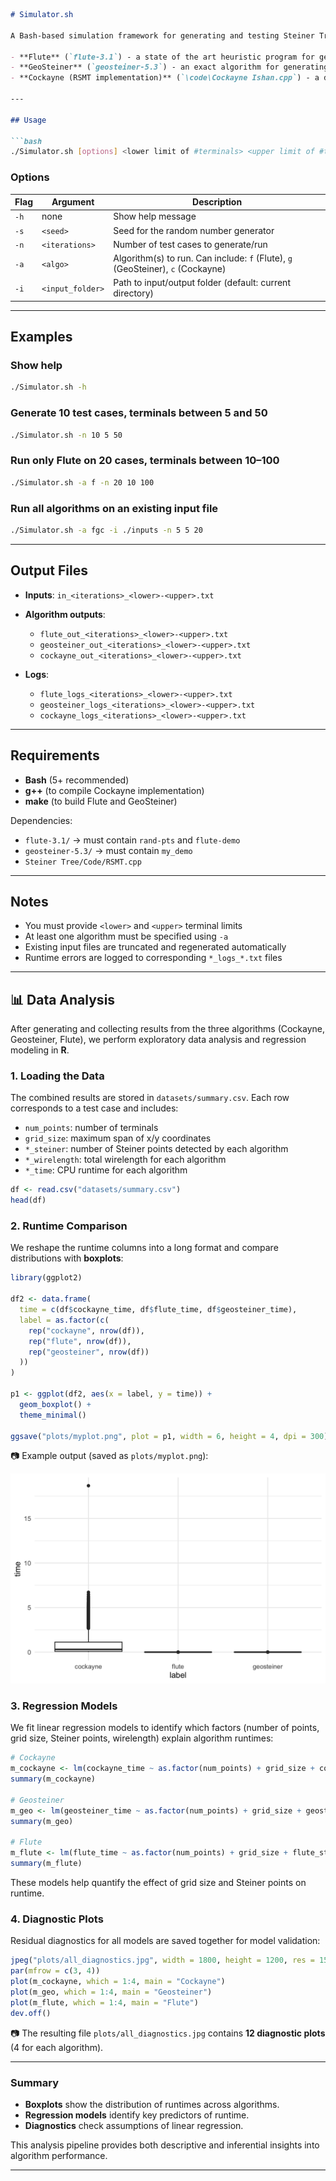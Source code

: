 ````markdown
# Simulator.sh

A Bash-based simulation framework for generating and testing Steiner Tree algorithms using:

- **Flute** (`flute-3.1`) - a state of the art heuristic program for generating RSMT
- **GeoSteiner** (`geosteiner-5.3`) - an exact algorithm for generating RSMT
- **Cockayne (RSMT implementation)** (`\code\Cockayne Ishan.cpp`) - a dp-based exponential-time-complexity algorithm-modification of Dreyfus, Wagner's algorithm.

---

## Usage

```bash
./Simulator.sh [options] <lower limit of #terminals> <upper limit of #terminals>
````

### Options

| Flag | Argument         | Description                                                                     |
| ---- | ---------------- | ------------------------------------------------------------------------------- |
| `-h` | none             | Show help message                                                               |
| `-s` | `<seed>`         | Seed for the random number generator                                            |
| `-n` | `<iterations>`   | Number of test cases to generate/run                                            |
| `-a` | `<algo>`         | Algorithm(s) to run. Can include: `f` (Flute), `g` (GeoSteiner), `c` (Cockayne) |
| `-i` | `<input_folder>` | Path to input/output folder (default: current directory)                        |

---

## Examples

### Show help

```bash
./Simulator.sh -h
```

### Generate 10 test cases, terminals between 5 and 50

```bash
./Simulator.sh -n 10 5 50
```

### Run only Flute on 20 cases, terminals between 10–100

```bash
./Simulator.sh -a f -n 20 10 100
```

### Run all algorithms on an existing input file

```bash
./Simulator.sh -a fgc -i ./inputs -n 5 5 20
```

---

## Output Files

* **Inputs**: `in_<iterations>_<lower>-<upper>.txt`
* **Algorithm outputs**:

  * `flute_out_<iterations>_<lower>-<upper>.txt`
  * `geosteiner_out_<iterations>_<lower>-<upper>.txt`
  * `cockayne_out_<iterations>_<lower>-<upper>.txt`
* **Logs**:

  * `flute_logs_<iterations>_<lower>-<upper>.txt`
  * `geosteiner_logs_<iterations>_<lower>-<upper>.txt`
  * `cockayne_logs_<iterations>_<lower>-<upper>.txt`

---

## Requirements

* **Bash** (5+ recommended)
* **g++** (to compile Cockayne implementation)
* **make** (to build Flute and GeoSteiner)

Dependencies:

* `flute-3.1/` → must contain `rand-pts` and `flute-demo`
* `geosteiner-5.3/` → must contain `my_demo`
* `Steiner Tree/Code/RSMT.cpp`

---

## Notes

* You must provide `<lower>` and `<upper>` terminal limits
* At least one algorithm must be specified using `-a`
* Existing input files are truncated and regenerated automatically
* Runtime errors are logged to corresponding `*_logs_*.txt` files

---

## 📊 Data Analysis

After generating and collecting results from the three algorithms (Cockayne, Geosteiner, Flute), we perform exploratory data analysis and regression modeling in **R**.

### 1. Loading the Data
The combined results are stored in `datasets/summary.csv`. Each row corresponds to a test case and includes:
- `num_points`: number of terminals
- `grid_size`: maximum span of x/y coordinates
- `*_steiner`: number of Steiner points detected by each algorithm
- `*_wirelength`: total wirelength for each algorithm
- `*_time`: CPU runtime for each algorithm

```r
df <- read.csv("datasets/summary.csv")
head(df)
````

### 2. Runtime Comparison

We reshape the runtime columns into a long format and compare distributions with **boxplots**:

```r
library(ggplot2)

df2 <- data.frame(
  time = c(df$cockayne_time, df$flute_time, df$geosteiner_time),
  label = as.factor(c(
    rep("cockayne", nrow(df)),
    rep("flute", nrow(df)),
    rep("geosteiner", nrow(df))
  ))
)

p1 <- ggplot(df2, aes(x = label, y = time)) +
  geom_boxplot() +
  theme_minimal()

ggsave("plots/myplot.png", plot = p1, width = 6, height = 4, dpi = 300)
```

📷 Example output (saved as `plots/myplot.png`):

![Runtime Comparison](plots/myplot.png)

### 3. Regression Models

We fit linear regression models to identify which factors (number of points, grid size, Steiner points, wirelength) explain algorithm runtimes:

```r
# Cockayne
m_cockayne <- lm(cockayne_time ~ as.factor(num_points) + grid_size + cockayne_steiner + cockayne_wirelength, data = df)
summary(m_cockayne)

# Geosteiner
m_geo <- lm(geosteiner_time ~ as.factor(num_points) + grid_size + geosteiner_steiner + geosteiner_wirelength, data = df)
summary(m_geo)

# Flute
m_flute <- lm(flute_time ~ as.factor(num_points) + grid_size + flute_steiner + flute_wirelength, data = df)
summary(m_flute)
```

These models help quantify the effect of grid size and Steiner points on runtime.

### 4. Diagnostic Plots

Residual diagnostics for all models are saved together for model validation:

```r
jpeg("plots/all_diagnostics.jpg", width = 1800, height = 1200, res = 150)
par(mfrow = c(3, 4))
plot(m_cockayne, which = 1:4, main = "Cockayne")
plot(m_geo, which = 1:4, main = "Geosteiner")
plot(m_flute, which = 1:4, main = "Flute")
dev.off()
```

📷 The resulting file `plots/all_diagnostics.jpg` contains **12 diagnostic plots** (4 for each algorithm).

---

### Summary

* **Boxplots** show the distribution of runtimes across algorithms.
* **Regression models** identify key predictors of runtime.
* **Diagnostics** check assumptions of linear regression.

This analysis pipeline provides both descriptive and inferential insights into algorithm performance.

---

